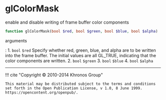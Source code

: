 # glColorMask
enable and disable writing of frame buffer color components

```php
function glColorMask(bool $red, bool $green, bool $blue, bool $alpha) : void
```

arguments

:    1. `bool` `$red` Specify whether red, green, blue, and alpha are to be
    written into the frame buffer. The initial values are all
    <constant>GL_TRUE</constant>, indicating that the color components are
    written.
    2. `bool` `$green` 
    3. `bool` `$blue` 
    4. `bool` `$alpha` 

---
     

!!! cite "Copyright © 2010-2014 Khronos Group"

    This material may be distributed subject to the terms and conditions set forth in the Open Publication License, v 1.0, 8 June 1999. https://opencontent.org/openpub/.